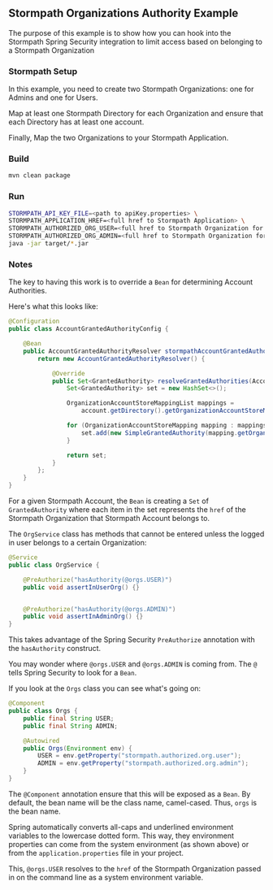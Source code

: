 ## Stormpath Organizations Authority Example

The purpose of this example is to show how you can hook into the 
Stormpath Spring Security integration to limit access based on
belonging to a Stormpath Organization

### Stormpath Setup

In this example, you need to create two Stormpath Organizations: one for
Admins and one for Users.

Map at least one Stormpath Directory for each Organization and ensure that
each Directory has at least one account.

Finally, Map the two Organizations to your Stormpath Application.

### Build

```bash
mvn clean package
```

### Run

```bash
STORMPATH_API_KEY_FILE=<path to apiKey.properties> \
STORMPATH_APPLICATION_HREF=<full href to Stormpath Application> \
STORMPATH_AUTHORIZED_ORG_USER=<full href to Stormpath Organization for Admins> \
STORMPATH_AUTHORIZED_ORG_ADMIN=<full href to Stormpath Organization for Users> \
java -jar target/*.jar
```

### Notes

The key to having this work is to override a `Bean` for determining Account
Authorities.

Here's what this looks like:

```java
@Configuration
public class AccountGrantedAuthorityConfig {

    @Bean
    public AccountGrantedAuthorityResolver stormpathAccountGrantedAuthorityResolver() {
        return new AccountGrantedAuthorityResolver() {

            @Override
            public Set<GrantedAuthority> resolveGrantedAuthorities(Account account) {
                Set<GrantedAuthority> set = new HashSet<>();

                OrganizationAccountStoreMappingList mappings =
                    account.getDirectory().getOrganizationAccountStoreMappings();

                for (OrganizationAccountStoreMapping mapping : mappings) {
                    set.add(new SimpleGrantedAuthority(mapping.getOrganization().getHref()));
                }

                return set;
            }
        };
    }
}
```

For a given Stormpath Account, the `Bean` is creating a `Set` of `GrantedAuthority` where each item in the 
set represents the `href` of the Stormpath Organization that Stormpath Account belongs to.

The `OrgService` class has methods that cannot be entered unless the logged in user belongs to a certain
Organization:

```java
@Service
public class OrgService {

    @PreAuthorize("hasAuthority(@orgs.USER)")
    public void assertInUserOrg() {}


    @PreAuthorize("hasAuthority(@orgs.ADMIN)")
    public void assertInAdminOrg() {}
}
```

This takes advantage of the Spring Security `PreAuthorize` annotation with the `hasAuthority` construct.

You may wonder where `@orgs.USER` and `@orgs.ADMIN` is coming from. The `@` tells Spring Security to look
for a `Bean`.

If you look at the `Orgs` class you can see what's going on:

```java
@Component
public class Orgs {
    public final String USER;
    public final String ADMIN;

    @Autowired
    public Orgs(Environment env) {
        USER = env.getProperty("stormpath.authorized.org.user");
        ADMIN = env.getProperty("stormpath.authorized.org.admin");
    }
}
```

The `@Component` annotation ensure that this will be exposed as a `Bean`. By default, the bean name will
be the class name, camel-cased. Thus, `orgs` is the bean name.

Spring automatically converts all-caps and underlined environment variables to the lowercase dotted form.
This way, they environment properties can come from the system environment (as shown above) or from the 
`application.properties` file in your project.

This, `@orgs.USER` resolves to the `href` of the Stormpath Organization passed in on the command line as a
system environment variable.
